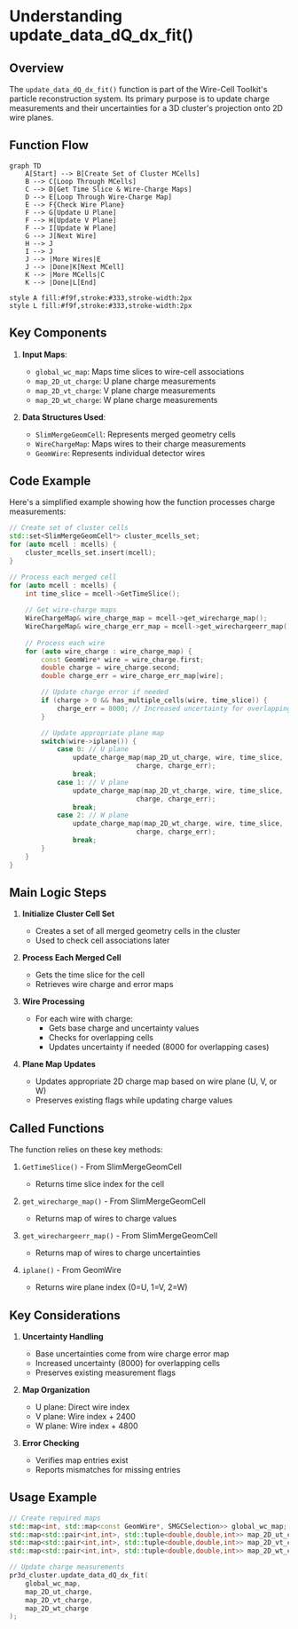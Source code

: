 # Understanding update_data_dQ_dx_fit()

## Overview

The `update_data_dQ_dx_fit()` function is part of the Wire-Cell Toolkit's particle reconstruction system. Its primary purpose is to update charge measurements and their uncertainties for a 3D cluster's projection onto 2D wire planes.

## Function Flow
```mermaid
graph TD
    A[Start] --> B[Create Set of Cluster MCells]
    B --> C[Loop Through MCells]
    C --> D[Get Time Slice & Wire-Charge Maps]
    D --> E[Loop Through Wire-Charge Map]
    E --> F{Check Wire Plane}
    F --> G[Update U Plane]
    F --> H[Update V Plane]
    F --> I[Update W Plane]
    G --> J[Next Wire]
    H --> J
    I --> J
    J --> |More Wires|E
    J --> |Done|K[Next MCell]
    K --> |More MCells|C
    K --> |Done|L[End]

style A fill:#f9f,stroke:#333,stroke-width:2px
style L fill:#f9f,stroke:#333,stroke-width:2px
```

## Key Components

1. **Input Maps**:
   - `global_wc_map`: Maps time slices to wire-cell associations
   - `map_2D_ut_charge`: U plane charge measurements
   - `map_2D_vt_charge`: V plane charge measurements  
   - `map_2D_wt_charge`: W plane charge measurements

2. **Data Structures Used**:
   - `SlimMergeGeomCell`: Represents merged geometry cells
   - `WireChargeMap`: Maps wires to their charge measurements
   - `GeomWire`: Represents individual detector wires

## Code Example

Here's a simplified example showing how the function processes charge measurements:

```cpp
// Create set of cluster cells
std::set<SlimMergeGeomCell*> cluster_mcells_set;
for (auto mcell : mcells) {
    cluster_mcells_set.insert(mcell);
}

// Process each merged cell
for (auto mcell : mcells) {
    int time_slice = mcell->GetTimeSlice();
    
    // Get wire-charge maps
    WireChargeMap& wire_charge_map = mcell->get_wirecharge_map();
    WireChargeMap& wire_charge_err_map = mcell->get_wirechargeerr_map();
    
    // Process each wire
    for (auto wire_charge : wire_charge_map) {
        const GeomWire* wire = wire_charge.first;
        double charge = wire_charge.second;
        double charge_err = wire_charge_err_map[wire];

        // Update charge error if needed
        if (charge > 0 && has_multiple_cells(wire, time_slice)) {
            charge_err = 8000; // Increased uncertainty for overlapping cells
        }

        // Update appropriate plane map
        switch(wire->iplane()) {
            case 0: // U plane
                update_charge_map(map_2D_ut_charge, wire, time_slice, 
                                charge, charge_err);
                break;
            case 1: // V plane
                update_charge_map(map_2D_vt_charge, wire, time_slice,
                                charge, charge_err);
                break;
            case 2: // W plane
                update_charge_map(map_2D_wt_charge, wire, time_slice,
                                charge, charge_err);
                break;
        }
    }
}
```

## Main Logic Steps

1. **Initialize Cluster Cell Set**
   - Creates a set of all merged geometry cells in the cluster
   - Used to check cell associations later

2. **Process Each Merged Cell**
   - Gets the time slice for the cell
   - Retrieves wire charge and error maps

3. **Wire Processing**
   - For each wire with charge:
     - Gets base charge and uncertainty values
     - Checks for overlapping cells
     - Updates uncertainty if needed (8000 for overlapping cases)

4. **Plane Map Updates**
   - Updates appropriate 2D charge map based on wire plane (U, V, or W)
   - Preserves existing flags while updating charge values

## Called Functions

The function relies on these key methods:

1. `GetTimeSlice()` - From SlimMergeGeomCell
   - Returns time slice index for the cell

2. `get_wirecharge_map()` - From SlimMergeGeomCell
   - Returns map of wires to charge values

3. `get_wirechargeerr_map()` - From SlimMergeGeomCell
   - Returns map of wires to charge uncertainties

4. `iplane()` - From GeomWire
   - Returns wire plane index (0=U, 1=V, 2=W)

## Key Considerations

1. **Uncertainty Handling**
   - Base uncertainties come from wire charge error map
   - Increased uncertainty (8000) for overlapping cells
   - Preserves existing measurement flags

2. **Map Organization**
   - U plane: Direct wire index
   - V plane: Wire index + 2400
   - W plane: Wire index + 4800

3. **Error Checking**
   - Verifies map entries exist
   - Reports mismatches for missing entries

## Usage Example

```cpp
// Create required maps
std::map<int, std::map<const GeomWire*, SMGCSelection>> global_wc_map;
std::map<std::pair<int,int>, std::tuple<double,double,int>> map_2D_ut_charge;
std::map<std::pair<int,int>, std::tuple<double,double,int>> map_2D_vt_charge;
std::map<std::pair<int,int>, std::tuple<double,double,int>> map_2D_wt_charge;

// Update charge measurements
pr3d_cluster.update_data_dQ_dx_fit(
    global_wc_map,
    map_2D_ut_charge,
    map_2D_vt_charge,
    map_2D_wt_charge
);
```